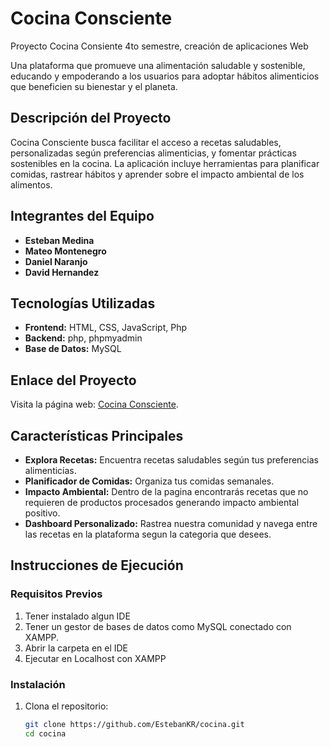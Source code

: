 # Cocina Consciente
Proyecto Cocina Consiente 4to semestre, creación de aplicaciones Web 

Una plataforma que promueve una alimentación saludable y sostenible, educando y empoderando a los usuarios para adoptar hábitos alimenticios que beneficien su bienestar y el planeta.

## Descripción del Proyecto
Cocina Consciente busca facilitar el acceso a recetas saludables, personalizadas según preferencias alimenticias, y fomentar prácticas sostenibles en la cocina. La aplicación incluye herramientas para planificar comidas, rastrear hábitos y aprender sobre el impacto ambiental de los alimentos.

## Integrantes del Equipo
- **Esteban Medina**  
- **Mateo Montenegro**  
- **Daniel Naranjo**  
- **David Hernandez**

## Tecnologías Utilizadas
- **Frontend:** HTML, CSS, JavaScript, Php 
- **Backend:** php, phpmyadmin
- **Base de Datos:** MySQL

## Enlace del Proyecto
Visita la página web: [Cocina Consciente](https://cocinaconciente.site).

## Características Principales
- **Explora Recetas:** Encuentra recetas saludables según tus preferencias alimenticias.  
- **Planificador de Comidas:** Organiza tus comidas semanales.  
- **Impacto Ambiental:** Dentro de la pagina encontrarás recetas que no requieren de productos procesados generando impacto ambiental positivo. 
- **Dashboard Personalizado:** Rastrea nuestra comunidad y navega entre las recetas en la plataforma segun la categoria que desees.

## Instrucciones de Ejecución
### Requisitos Previos
1. Tener instalado algun IDE
2. Tener un gestor de bases de datos como MySQL conectado con XAMPP.
3. Abrir la carpeta en el IDE
4. Ejecutar en Localhost con XAMPP

### Instalación
1. Clona el repositorio:
   ```bash
   git clone https://github.com/EstebanKR/cocina.git
   cd cocina

